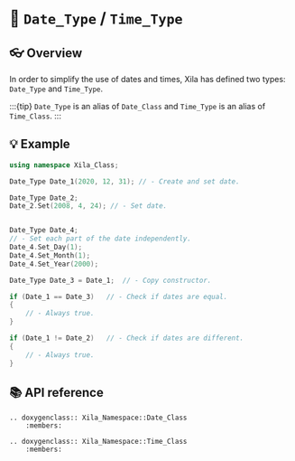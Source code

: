 # 📅 `Date_Type` / `Time_Type`

## 👓 Overview

In order to simplify the use of dates and times, Xila has defined two types: `Date_Type` and `Time_Type`.

:::{tip}
    `Date_Type` is an alias of `Date_Class` and `Time_Type` is an alias of `Time_Class`.
:::

## 💡 Example

```cpp
using namespace Xila_Class;

Date_Type Date_1(2020, 12, 31); // - Create and set date.

Date_Type Date_2;
Date_2.Set(2008, 4, 24); // - Set date.


Date_Type Date_4;
// - Set each part of the date independently.
Date_4.Set_Day(1);
Date_4.Set_Month(1);
Date_4.Set_Year(2000);

Date_Type Date_3 = Date_1;  // - Copy constructor.

if (Date_1 == Date_3)   // - Check if dates are equal.
{
    // - Always true.
}

if (Date_1 != Date_2)   // - Check if dates are different.
{
    // - Always true.
}

```

## 📚 API reference

```{eval-rst}
.. doxygenclass:: Xila_Namespace::Date_Class
    :members:

.. doxygenclass:: Xila_Namespace::Time_Class
    :members:
```